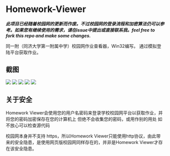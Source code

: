 # Homework-Viewer

 ***此项目已经随着校园网的更新而作废。不过校园网的登录流程和加密算法仍可以参考。如果您有继续使用的需求，请在issue中提出或直接联系我。feel free to fork this repo and make some changes.***
 
同一附（同济大学第一附属中学）校园网作业查看器，Win32编写。
通过模拟登陆平台获取作业。

## 截图
![](https://github.com/yh-git/Homework-viewer/blob/master/doc/1.png)
![](https://github.com/yh-git/Homework-viewer/blob/master/doc/2.png)
![](https://github.com/yh-git/Homework-viewer/blob/master/doc/3.png)
![](https://github.com/yh-git/Homework-viewer/blob/master/doc/4.png)
![](https://github.com/yh-git/Homework-viewer/blob/master/doc/5.png)

## 关于安全
Homework Viewer会使用您的用户名密码来登录学校校园网平台以获取作业，并将您的密码加密保存在您的计算机上
但绝不会收集您的密码，或用作别的用处
如不放心可以检查源代码

校园网本身并不支持 https，所以Homework Viewer只能使用http协议，由此带来的安全隐患，是使用网页版校园网同样存在的，并非是Homework Viewer才存在该安全隐患。
